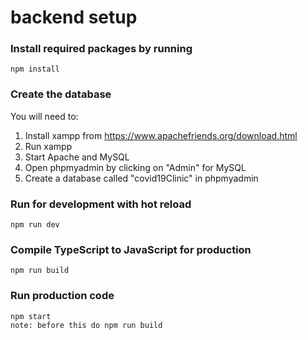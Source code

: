 # backend setup

### Install required packages by running

```
npm install
```

### Create the database
You will need to:
1. Install xampp from https://www.apachefriends.org/download.html
2. Run xampp
3. Start Apache and MySQL
4. Open phpmyadmin by clicking on "Admin" for MySQL
5. Create a database called "covid19Clinic" in phpmyadmin

### Run for development with hot reload

```
npm run dev
```

### Compile TypeScript to JavaScript for production

```
npm run build
```

### Run production code

```
npm start
note: before this do npm run build
```
